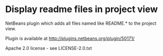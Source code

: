 Display readme files in project view
===================

NetBeans plugin which adds all files named like README.* to the project view. 

Plugin is available at http://plugins.netbeans.org/plugin/50171/

Apache 2.0 license - see LICENSE-2.0.txt
